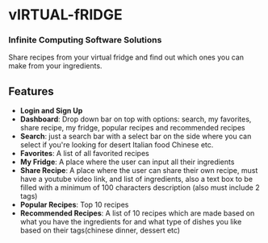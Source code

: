 # vIRTUAL-fRIDGE
### Infinite Computing Software Solutions

Share recipes from your virtual fridge and find out which ones you can make from your ingredients.


## Features
- **Login and Sign Up**
- **Dashboard**: Drop down bar on top with options: search, my favorites, share recipe, my fridge, popular recipes and recommended recipes
- **Search**: just a search bar with a select bar on the side where you can select if you're looking for desert Italian food Chinese etc.
- **Favorites**: A list of all favorited recipes
- **My Fridge**: A place where the user can input all their ingredients
- **Share Recipe**: A place where the user can share their own recipe, must have a youtube video link, and list of ingredients, also a text box to be filled with a minimum of 100 characters description (also must include 2 tags)
- **Popular Recipes**: Top 10 recipes
- **Recommended Recipes**: A list of 10 recipes which are made based on what you have the ingredients for and what type of dishes you like based on their tags(chinese dinner, dessert etc)
